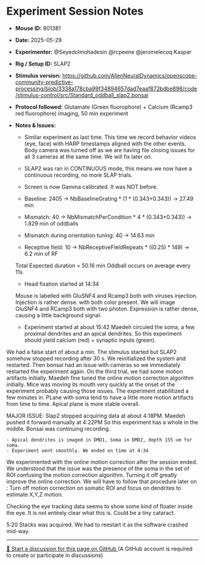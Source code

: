 # Experiment Session Notes

- **Mouse ID:** 801381
- **Date:** 2025-05-29
- **Experimenter:** @Seyedolmohadesin @rcpeene @jeromelecoq Kaspar
- **Rig / Setup ID:** SLAP2
- **Stimulus version:** https://github.com/AllenNeuralDynamics/openscope-community-predictive-processing/blob/3338a178cba99f34894657dad7eaaf872bdbe896/code/stimulus-control/src/Standard_oddball_slap2.bonsai
- **Protocol followed:** Glutamate (Green fluorophore) + Calcium (Rcamp3 red fluorophore) imaging, 50 min experiment
- **Notes & Issues:**
    - Similar experiment as last time. This time we record behavior videos (eye, face) with HARP timestamps aligned with the other events. Body camera was turned off as we are having file closing issues for all 3 cameras at the same time. We will fix later on. 
    - SLAP2 was ran in CONTINUOUS mode, this means we now have a continuous recording, no more SLAP trials.
    - Screen is now Gamma calibrated. It was NOT before.
      
    - Baseline: 2405 -> NbBaselineGrating * (1 * (0.343+0.343)) -> 27.49 min
    - Mismatch: 40 -> NbMismatchPerCondition * 4 * (0.343+0.343)) -> 1.829 min of oddballs
    - Mismatch during orientation tuning: 40 -> 14.63 min
    - Receptive field: 10 -> NbReceptiveFieldRepeats * ((0.25) * 149) -> 6.2 min of RF
    
    Total Expected duration = 50.16 min 
    Oddball occurs on average every  11s

    - Head fixation started at 14:34
 
  Mouse is labelled with GluSNF4 and Rcamp3 both with viruses injection. Injection is rather dense. with both color present. We will image GluSNF4 and RCamp3 both with two photon. Expression is rather dense, causing a little background signal. 
  
    - Experiment started at about 15:42
Maedeh circuled the soma, a few proximal dendrites and an apical dendrites. So this experiment should yield calcium (red) + synaptic inputs (green).

 We had a false start of about a min. The stimulus started but SLAP2 somehow stopped recording after 30 s. We reinitialized the system and restarted.
Then bonsai had an issue with cameras so we immediately restarted the experiment again. On the third trial, we had some motion artifacts initially. Maedeh fine tuned the online motion correction algorithm initially. Mice was moving its mouth very quickly at the onset of the experiment probably causing those issues. The experiment stabilitized a few minutes in.
PLane with soma tend to have a little more motion artifacts from time to time. Apical plane is more stable overall. 

MAJOR ISSUE: Slap2 stopped acquiring data at about 4:18PM. Maedeh pushed it forward manually at 4:22PM So this experiment has a whole in the middle. Bonsai was continuing recording. 

    - Apical dendrites is imaged in DMD1, Soma in DMD2, depth 155 um for soma. 
    - Experiment went smoothly. We ended on time at 4:34
We experimented with the online motion correction after the session ended. We understood that the issue was the presence of the soma in the set of ROI confusing the motion correction algorithm. Turning it off greatly improve the online correction. We will have to follow that procedure later on : Turn off motion correction on somatic ROI and focus on dendrites to estimate X,Y,Z motion. 
    
Checking the eye tracking data seems to show some kind of floater inside the eye. It is not entirely clear what this is. Could be a tiny cataract. 

5:20 Stacks was acquired. We had to reestart it as the software crashed mid-way.

<!-- DISCUSSION_LINK_START -->
<div class="discussion-link">
    <hr>
    <p>
        <a href="https://github.com/allenneuraldynamics/openscope-community-predictive-processing/discussions/new?category=q-a&title=Discussion%3A%20experiments/allen_institute/slap2/allen_institute_801381_2025-05-29" target="_blank">
            💬 Start a discussion for this page on GitHub
        </a>
        <span class="note">(A GitHub account is required to create or participate in discussions)</span>
    </p>
</div>
<!-- DISCUSSION_LINK_END -->
